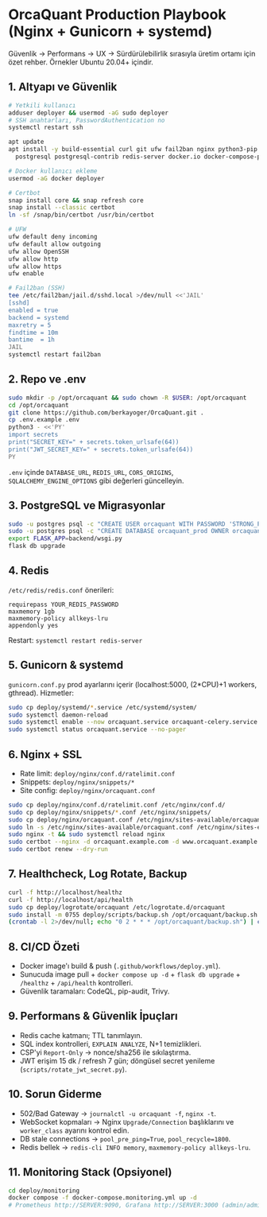 # OrcaQuant Production Playbook (Nginx + Gunicorn + systemd)

Güvenlik → Performans → UX → Sürdürülebilirlik sırasıyla üretim ortamı için özet rehber. Örnekler Ubuntu 20.04+ içindir.

## 1. Altyapı ve Güvenlik
```bash
# Yetkili kullanıcı
adduser deployer && usermod -aG sudo deployer
# SSH anahtarları, PasswordAuthentication no
systemctl restart ssh

apt update
apt install -y build-essential curl git ufw fail2ban nginx python3-pip python3-venv \
  postgresql postgresql-contrib redis-server docker.io docker-compose-plugin

# Docker kullanıcı ekleme
usermod -aG docker deployer

# Certbot
snap install core && snap refresh core
snap install --classic certbot
ln -sf /snap/bin/certbot /usr/bin/certbot

# UFW
ufw default deny incoming
ufw default allow outgoing
ufw allow OpenSSH
ufw allow http
ufw allow https
ufw enable

# Fail2ban (SSH)
tee /etc/fail2ban/jail.d/sshd.local >/dev/null <<'JAIL'
[sshd]
enabled = true
backend = systemd
maxretry = 5
findtime = 10m
bantime  = 1h
JAIL
systemctl restart fail2ban
```

## 2. Repo ve .env
```bash
sudo mkdir -p /opt/orcaquant && sudo chown -R $USER: /opt/orcaquant
cd /opt/orcaquant
git clone https://github.com/berkayoger/OrcaQuant.git .
cp .env.example .env
python3 - <<'PY'
import secrets
print("SECRET_KEY=" + secrets.token_urlsafe(64))
print("JWT_SECRET_KEY=" + secrets.token_urlsafe(64))
PY
```
`.env` içinde `DATABASE_URL`, `REDIS_URL`, `CORS_ORIGINS`, `SQLALCHEMY_ENGINE_OPTIONS` gibi değerleri güncelleyin.

## 3. PostgreSQL ve Migrasyonlar
```bash
sudo -u postgres psql -c "CREATE USER orcaquant WITH PASSWORD 'STRONG_PASS';"
sudo -u postgres psql -c "CREATE DATABASE orcaquant_prod OWNER orcaquant;"
export FLASK_APP=backend/wsgi.py
flask db upgrade
```

## 4. Redis
`/etc/redis/redis.conf` önerileri:
```
requirepass YOUR_REDIS_PASSWORD
maxmemory 1gb
maxmemory-policy allkeys-lru
appendonly yes
```
Restart: `systemctl restart redis-server`

## 5. Gunicorn & systemd
`gunicorn.conf.py` prod ayarlarını içerir (localhost:5000, (2*CPU)+1 workers, gthread). Hizmetler:
```bash
sudo cp deploy/systemd/*.service /etc/systemd/system/
sudo systemctl daemon-reload
sudo systemctl enable --now orcaquant.service orcaquant-celery.service orcaquant-beat.service
sudo systemctl status orcaquant.service --no-pager
```

## 6. Nginx + SSL
- Rate limit: `deploy/nginx/conf.d/ratelimit.conf`
- Snippets: `deploy/nginx/snippets/*`
- Site config: `deploy/nginx/orcaquant.conf`
```bash
sudo cp deploy/nginx/conf.d/ratelimit.conf /etc/nginx/conf.d/
sudo cp deploy/nginx/snippets/*.conf /etc/nginx/snippets/
sudo cp deploy/nginx/orcaquant.conf /etc/nginx/sites-available/orcaquant.conf
sudo ln -s /etc/nginx/sites-available/orcaquant.conf /etc/nginx/sites-enabled/
sudo nginx -t && sudo systemctl reload nginx
sudo certbot --nginx -d orcaquant.example.com -d www.orcaquant.example.com
sudo certbot renew --dry-run
```

## 7. Healthcheck, Log Rotate, Backup
```bash
curl -f http://localhost/healthz
curl -f http://localhost/api/health
sudo cp deploy/logrotate/orcaquant /etc/logrotate.d/orcaquant
sudo install -m 0755 deploy/scripts/backup.sh /opt/orcaquant/backup.sh
(crontab -l 2>/dev/null; echo "0 2 * * * /opt/orcaquant/backup.sh") | crontab -
```

## 8. CI/CD Özeti
- Docker image'ı build & push (`.github/workflows/deploy.yml`).
- Sunucuda image pull + `docker compose up -d` + `flask db upgrade` + `/healthz` + `/api/health` kontrolleri.
- Güvenlik taramaları: CodeQL, pip-audit, Trivy.

## 9. Performans & Güvenlik İpuçları
- Redis cache katmanı; TTL tanımlayın.
- SQL index kontrolleri, `EXPLAIN ANALYZE`, N+1 temizlikleri.
- CSP'yi `Report-Only` → nonce/sha256 ile sıkılaştırma.
- JWT erişim 15 dk / refresh 7 gün; döngüsel secret yenileme (`scripts/rotate_jwt_secret.py`).

## 10. Sorun Giderme
- 502/Bad Gateway → `journalctl -u orcaquant -f`, `nginx -t`.
- WebSocket kopmaları → Nginx `Upgrade/Connection` başlıklarını ve `worker_class` ayarını kontrol edin.
- DB stale connections → `pool_pre_ping=True`, `pool_recycle=1800`.
- Redis bellek → `redis-cli INFO memory`, `maxmemory-policy allkeys-lru`.

## 11. Monitoring Stack (Opsiyonel)
```bash
cd deploy/monitoring
docker compose -f docker-compose.monitoring.yml up -d
# Prometheus http://SERVER:9090, Grafana http://SERVER:3000 (admin/admin)
```
